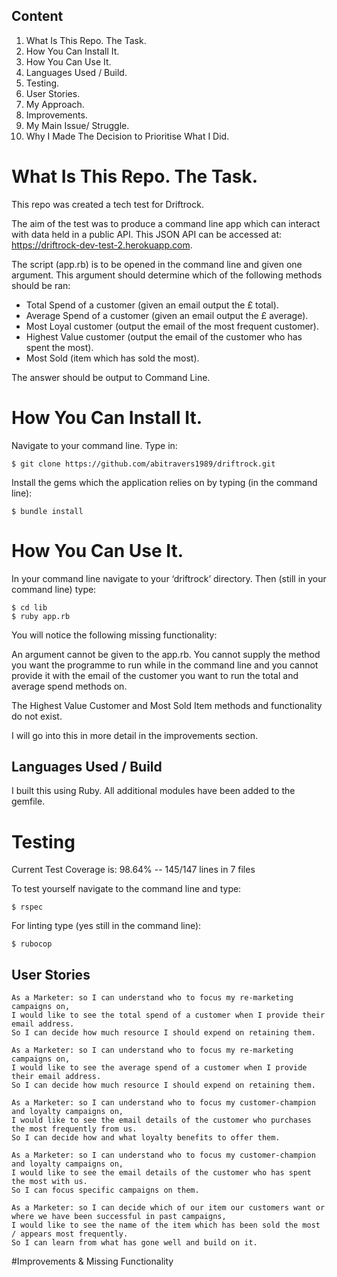 ## Content

1.	What Is This Repo. The Task.
2.	How You Can Install It.
3.	How You Can Use It.
4.	Languages Used / Build.
5.	Testing.
6.	User Stories.
7.	My Approach.
8.	Improvements.
9.	My Main Issue/ Struggle.
10.	Why I Made The Decision to Prioritise What I Did.



# What Is This Repo. The Task.

This repo was created a tech test for Driftrock.

The aim of the test was to produce a command line app which can interact with data held in a public API. This JSON API can be accessed at:  https://driftrock-dev-test-2.herokuapp.com.

The script (app.rb) is to be opened in the command line and given one argument. This argument should determine which of the following methods should be ran:

-	Total Spend of a customer (given an email output the £ total).
-	Average Spend of a customer (given an email output the £ average).
-	Most Loyal customer (output the email of the most frequent customer).
-	Highest Value customer (output the email of the customer who has spent the most).
-	Most Sold (item which has sold the most).

The answer should be output to Command Line.

#  How You Can Install It.

Navigate to your command line. Type in:

`````
$ git clone https://github.com/abitravers1989/driftrock.git
`````

Install the gems which the application relies on by typing (in the command line):

````
$ bundle install
````

# How You Can Use It.

In your command line navigate to your ‘driftrock’ directory. Then (still in your command line) type:

`````
$ cd lib
$ ruby app.rb
`````

You will notice the following missing functionality:

An argument cannot be given to the app.rb. You cannot supply the method you want the programme to run while in the command line and you cannot provide it with the email of the customer you want to run the total and average spend methods on.

The Highest Value Customer and Most Sold Item methods and functionality do not exist.

I will go into this in more detail in the improvements section.

##  Languages Used / Build

I built this using Ruby. All additional modules have been added to the gemfile.


# Testing

Current Test Coverage is:  98.64% -- 145/147 lines in 7 files

To test yourself navigate to the command line and type:

`````
$ rspec
`````
For linting type (yes still in the command line):

`````
$ rubocop
`````

## User Stories

````
As a Marketer: so I can understand who to focus my re-marketing campaigns on,
I would like to see the total spend of a customer when I provide their email address.
So I can decide how much resource I should expend on retaining them.

As a Marketer: so I can understand who to focus my re-marketing campaigns on,
I would like to see the average spend of a customer when I provide their email address.
So I can decide how much resource I should expend on retaining them.
````

````
As a Marketer: so I can understand who to focus my customer-champion and loyalty campaigns on,
I would like to see the email details of the customer who purchases the most frequently from us.
So I can decide how and what loyalty benefits to offer them.

As a Marketer: so I can understand who to focus my customer-champion and loyalty campaigns on,
I would like to see the email details of the customer who has spent the most with us.
So I can focus specific campaigns on them.
````

````
As a Marketer: so I can decide which of our item our customers want or where we have been successful in past campaigns,
I would like to see the name of the item which has been sold the most / appears most frequently.
So I can learn from what has gone well and build on it.
````


#Improvements & Missing Functionality
